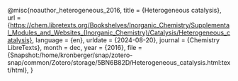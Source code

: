 
@misc{noauthor_heterogeneous_2016,
	title = {Heterogeneous catalysis},
	url = {https://chem.libretexts.org/Bookshelves/Inorganic_Chemistry/Supplemental_Modules_and_Websites_(Inorganic_Chemistry)/Catalysis/Heterogeneous_catalysis},
	language = {en},
	urldate = {2024-08-20},
	journal = {Chemistry LibreTexts},
	month = dec,
	year = {2016},
	file = {Snapshot:/home/kronberger/snap/zotero-snap/common/Zotero/storage/5BN6B82D/Heterogeneous_catalysis.html:text/html},
}